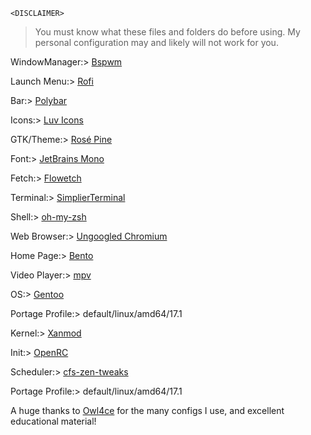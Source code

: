 
    <DISCLAIMER>
>You must know what these files and folders do before using. My personal configuration may and likely will not work for you.                                 
 

WindowManager:> [Bspwm](https://github.com/baskerville/bspwm)
    
Launch Menu:> [Rofi](https://github.com/davatorium/rofi)
            
Bar:> [Polybar](https://github.com/polybar/polybar)
          
Icons:> [Luv Icons](https://github.com/Nitrux/luv-icon-theme)
      
GTK/Theme:> [Rosé Pine](https://github.com/rose-pine/gtk)                                                
           
Font:> [JetBrains Mono](https://github.com/JetBrains/JetBrainsMono)
          
Fetch:> [Flowetch](https://github.com/migueravila/Flowetch)
       
Terminal:> [SimplierTerminal](https://github.com/migueravila/SimplierTerminal)
          
Shell:> [oh-my-zsh](https://ohmyz.sh/)
    
Web Browser:> [Ungoogled Chromium](https://github.com/Eloston/ungoogled-chromium)
      
Home Page:> [Bento](https://github.com/migueravila/Bento)
   
Video Player:> [mpv](https://github.com/mpv-player/mpv)           
             
OS:> [Gentoo](https://wiki.gentoo.org/wiki/Main_Page)

Portage Profile:> default/linux/amd64/17.1
         
Kernel:> [Xanmod](https://github.com/gentoo-mirror/src_prepare-overlay)
           
Init:> [OpenRC](https://github.com/OpenRC/openrc)   
      
Scheduler:> [cfs-zen-tweaks](https://github.com/igo95862/cfs-zen-tweaks)    

Portage Profile:> default/linux/amd64/17.1

A huge thanks to [Owl4ce](https://github.com/owl4ce)
for the many configs I use, and excellent educational material!                   






